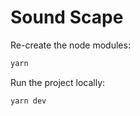 # Sound Scape

Re-create the node modules:

```c
yarn
```

Run the project locally:

```c
yarn dev
```
